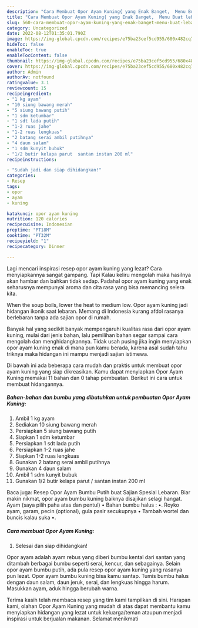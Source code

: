 ```yaml
---
description: "Cara Membuat Opor Ayam Kuning{ yang Enak Banget,  Menu Buat lebaran"
title: "Cara Membuat Opor Ayam Kuning{ yang Enak Banget,  Menu Buat lebaran"
slug: 560-cara-membuat-opor-ayam-kuning-yang-enak-banget-menu-buat-lebaran
category: Uncategorized
date: 2022-08-12T01:35:01.790Z
image: https://img-global.cpcdn.com/recipes/e75ba23cef5cd955/680x482cq70/opor-ayam-kuning-foto-resep-utama.jpg
hideToc: false
enableToc: true
enableTocContent: false
thumbnail: https://img-global.cpcdn.com/recipes/e75ba23cef5cd955/680x482cq70/opor-ayam-kuning-foto-resep-utama.jpg
cover: https://img-global.cpcdn.com/recipes/e75ba23cef5cd955/680x482cq70/opor-ayam-kuning-foto-resep-utama.jpg
author: Admin
authorAv: notfound
ratingvalue: 3.1
reviewcount: 15
recipeingredient:
- "1 kg ayam"
- "10 siung bawang merah"
- "5 siung bawang putih"
- "1 sdm ketumbar"
- "1 sdt lada putih"
- "1-2 ruas jahe"
- "1-2 ruas lengkuas"
- "2 batang serai ambil putihnya"
- "4 daun salam"
- "1 sdm kunyit bubuk"
- "1/2 butir kelapa parut  santan instan 200 ml"
recipeinstructions:

- "Sudah jadi dan siap dihidangkan!"
categories:
- Resep
tags:
- opor
- ayam
- kuning

katakunci: opor ayam kuning 
nutrition: 120 calories
recipecuisine: Indonesian
preptime: "PT18M"
cooktime: "PT32M"
recipeyield: "1"
recipecategory: Dinner

---
```



Lagi mencari inspirasi resep opor ayam kuning yang lezat? Cara menyiapkannya sangat gampang. Tapi Kalau keliru mengolah maka hasilnya akan hambar dan bahkan tidak sedap. Padahal opor ayam kuning yang enak seharusnya mempunyai aroma dan cita rasa yang bisa memancing selera kita.


When the soup boils, lower the heat to medium low. Opor ayam kuning jadi hidangan ikonik saat lebaran. Memang di Indonesia kurang afdol rasanya berlebaran tanpa ada sajian opor di rumah.

Banyak hal yang sedikit banyak mempengaruhi kualitas rasa dari opor ayam kuning, mulai dari jenis bahan, lalu pemilihan bahan segar sampai cara mengolah dan menghidangkannya. Tidak usah pusing jika ingin menyiapkan opor ayam kuning enak di mana pun kamu berada, karena asal sudah tahu triknya maka hidangan ini mampu menjadi sajian istimewa.


Di bawah ini ada beberapa cara mudah dan praktis untuk membuat opor ayam kuning yang siap dikreasikan. Kamu dapat menyiapkan Opor Ayam Kuning memakai 11 bahan dan 0 tahap pembuatan. Berikut ini cara untuk membuat hidangannya.

<!--inarticleads1-->

##### Bahan-bahan dan bumbu yang dibutuhkan untuk pembuatan Opor Ayam Kuning:

1. Ambil 1 kg ayam
1. Sediakan 10 siung bawang merah
1. Persiapkan 5 siung bawang putih
1. Siapkan 1 sdm ketumbar
1. Persiapkan 1 sdt lada putih
1. Persiapkan 1-2 ruas jahe
1. Siapkan 1-2 ruas lengkuas
1. Gunakan 2 batang serai ambil putihnya
1. Gunakan 4 daun salam
1. Ambil 1 sdm kunyit bubuk
1. Gunakan 1/2 butir kelapa parut / santan instan 200 ml


Baca juga: Resep Opor Ayam Bumbu Putih buat Sajian Spesial Lebaran. Biar makin nikmat, opor ayam bumbu kuning baiknya disajikan selagi hangat. Ayam (saya pilih paha atas dan pentul) • Bahan bumbu halus : •. Royko ayam, garam, pecin (optional), gula pasir secukupnya • Tambah wortel dan buncis kalau suka •. 

<!--inarticleads2-->

##### Cara membuat Opor Ayam Kuning:


1. Selesai dan siap dihidangkan!

Opor ayam adalah ayam rebus yang diberi bumbu kental dari santan yang ditambah berbagai bumbu seperti serai, kencur, dan sebagainya. Selain opor ayam bumbu putih, ada pula resep opor ayam kuning yang rasanya pun lezat. Opor ayam bumbu kuning bisa kamu santap. Tumis bumbu halus dengan daun salam, daun jeruk, serai, dan lengkuas hingga harum. Masukkan ayam, aduk hingga berubah warna. 

Terima kasih telah membaca resep yang tim kami tampilkan di sini. Harapan kami, olahan Opor Ayam Kuning yang mudah di atas dapat membantu kamu menyiapkan hidangan yang lezat untuk keluarga/teman ataupun menjadi inspirasi untuk berjualan makanan. Selamat menikmati
